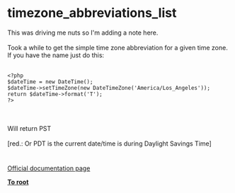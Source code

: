 # timezone_abbreviations_list



This was driving me nuts so I&apos;m adding a note here.<br><br>Took a while to get the simple time zone abbreviation for a given time zone. If you have the name just do this:<br><br>

```
<?php
$dateTime = new DateTime();
$dateTime->setTimeZone(new DateTimeZone('America/Los_Angeles'));
return $dateTime->format('T');
?>
```
<br><br>Will return PST<br><br>[red.: Or PDT is the current date/time is during Daylight Savings Time]  

#

[Official documentation page](https://www.php.net/manual/en/function.timezone-abbreviations-list.php)

**[To root](/README.md)**